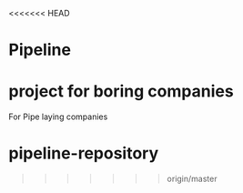 <<<<<<< HEAD
# Pipeline
project for boring companies
=======
For Pipe laying companies
# pipeline-repository
>>>>>>> origin/master
